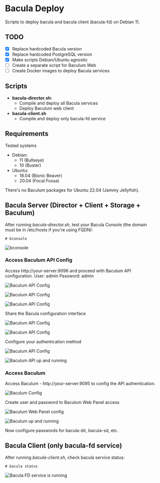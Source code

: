 # Bacula Deploy

Scripts to deploy bacula and bacula client (bacula-fd) on Debian 11.

## TODO

- [x] Replace hardcoded Bacula version
- [x] Replace hardcoded PostgreSQL version
- [x] Make scripts Debian/Ubuntu agnostic
- [ ] Create a separate script for Baculum Web
- [ ] Create Docker images to deploy Bacula services

## Scripts

- **bacula-director.sh:**
  - Compile and deploy all Bacula services
  - Deploy Baculum web client
- **bacula-client.sh**
  - Compile and deploy only bacula-fd service

## Requirements

Tested systems
- Debian:
  - 11 (Bullseye)
  - 10 (Buster)
- Ubuntu:
  - 18.04 (Bionic Beaver)
  - 20.04 (Focal Fossa)

There's no Baculum packages for Ubuntu 22.04 (Jammy Jellyfish).

## Bacula Server (Director + Client + Storage + Baculum)

After running _bacula-director.sh_, test your Bacula Console (the domain must be in /etc/hosts if you're using FQDN):

`# bconsole`

![bconsole](https://user-images.githubusercontent.com/3253741/178515741-c5092e66-1d6f-415c-a4b9-78aa5ca91a51.png)

### Access Baculum API Config

Access http://your-server:9096 and proceed with Baculum API configuration.
User: admin
Password: admin

![Baculum API Config](https://user-images.githubusercontent.com/3253741/178516340-4edf8597-ee03-425e-a778-6a6bc625ae87.png)

![Baculum API Config](https://user-images.githubusercontent.com/3253741/178516484-aba9fdcf-a16f-4192-ba0f-4a58c0e3e0d6.png)

![Baculum API Config](https://user-images.githubusercontent.com/3253741/178516856-ebc8800b-7c24-42a9-8e9a-2c524c764625.png)

Share the Bacula configuration interface

![Baculum API Config](https://user-images.githubusercontent.com/3253741/178517006-64421356-32cd-4ddc-aa3f-7761ccf4f523.png)

![Baculum API Config](https://user-images.githubusercontent.com/3253741/178517294-f5017f13-0a84-4d93-8fcc-945aa3e05d03.png)

Configure your authentication method

![Baculum API Config](https://user-images.githubusercontent.com/3253741/178517444-4adfc1c9-a75f-4768-9d7c-04725e86ef91.png)

![Baculum API up and running](https://user-images.githubusercontent.com/3253741/178517582-ca5b0cab-3f19-4033-9d90-4f3b46bbbbdb.png)

### Access Baculum

Access Baculum - http://your-server:9095 to config the API authentication.

![Baculum Config](https://user-images.githubusercontent.com/3253741/178518074-a1b6ff23-1256-4538-89d4-6fa6ad013e27.png)

Create user and password to Baculum Web Panel access

![Baculum Web Panel config](https://user-images.githubusercontent.com/3253741/178518232-bbfb7a17-d987-423a-b629-f15fa1e7b195.png)

![Baculum up and running](https://user-images.githubusercontent.com/3253741/178518333-3a82bcae-4b6b-46f9-929c-71a9ef4beb85.png)


Now configure passwords for bacula-dir, bacula-sd, etc.

## Bacula Client (only bacula-fd service)

After running _bacula-client.sh_, check bacula service status:

`# bacula status`

![Bacula FD service is running](https://user-images.githubusercontent.com/3253741/178519489-4e14e868-1d35-4a71-a4eb-605643ef6b01.png)
